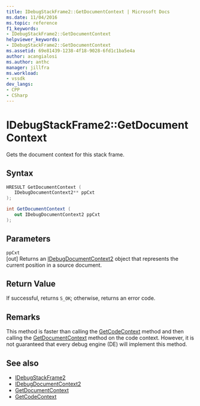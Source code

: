 ```yaml
---
title: IDebugStackFrame2::GetDocumentContext | Microsoft Docs
ms.date: 11/04/2016
ms.topic: reference
f1_keywords:
- IDebugStackFrame2::GetDocumentContext
helpviewer_keywords:
- IDebugStackFrame2::GetDocumentContext
ms.assetid: 69e81439-1238-4f18-9028-6fd1c1ba5e4a
author: acangialosi
ms.author: anthc
manager: jillfra
ms.workload:
- vssdk
dev_langs:
- CPP
- CSharp
---
```

# IDebugStackFrame2::GetDocumentContext
Gets the document context for this stack frame.

## Syntax

```cpp
HRESULT GetDocumentContext ( 
   IDebugDocumentContext2** ppCxt
);
```

```csharp
int GetDocumentContext ( 
   out IDebugDocumentContext2 ppCxt
);
```

## Parameters
`ppCxt`\
[out] Returns an [IDebugDocumentContext2](../../../extensibility/debugger/reference/idebugdocumentcontext2.md) object that represents the current position in a source document.

## Return Value
 If successful, returns `S_OK`; otherwise, returns an error code.

## Remarks
 This method is faster than calling the [GetCodeContext](../../../extensibility/debugger/reference/idebugstackframe2-getcodecontext.md) method and then calling the [GetDocumentContext](../../../extensibility/debugger/reference/idebugcodecontext2-getdocumentcontext.md) method on the code context. However, it is not guaranteed that every debug engine (DE) will implement this method.

## See also
- [IDebugStackFrame2](../../../extensibility/debugger/reference/idebugstackframe2.md)
- [IDebugDocumentContext2](../../../extensibility/debugger/reference/idebugdocumentcontext2.md)
- [GetDocumentContext](../../../extensibility/debugger/reference/idebugcodecontext2-getdocumentcontext.md)
- [GetCodeContext](../../../extensibility/debugger/reference/idebugstackframe2-getcodecontext.md)
